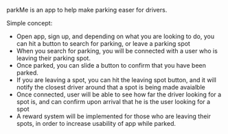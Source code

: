 parkMe is an app to help make parking easer for drivers.

Simple concept: 
 - Open app, sign up, and depending on what you are looking to do, you can hit a button to search for parking, or leave a parking spot
 - When you search for parking, you will be connected with a user who is leaving their parking spot.
 - Once parked, you can slide a button to confirm that you have been parked.
 - If you are leaving a spot, you can hit the leaving spot button, and it will notify the closest driver around that a spot is being made avaialble
 - Once connected, user will be able to see how far the driver looking for a spot is, and can confirm upon arrival that he is the user looking for a spot
 - A reward system will be implemented for those who are leaving their spots, in order to increase usability of app while parked.
